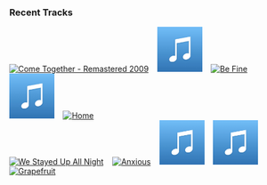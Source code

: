 ### Recent Tracks
[<img src='https://lastfm.freetls.fastly.net/i/u/300x300/307370ac9c7cb089bcd6f60f1222f7c2.png' width='16%' height='16%' alt='Come Together - Remastered 2009'>](https://www.last.fm/music/the%2bbeatles/_/come%2btogether%2b-%2bremastered%2b2009)&nbsp;&nbsp;&nbsp;&nbsp;[<img src='https://github.com/atfinke/atfinke/blob/master/placeholder.jpeg?raw=true' width='16%' height='16%' alt='Broken & Beautiful'>](https://www.last.fm/music/kelly%2bclarkson/_/broken%2b%2526%2bbeautiful)&nbsp;&nbsp;&nbsp;&nbsp;[<img src='https://lastfm.freetls.fastly.net/i/u/300x300/b420cea4e3c4cb87585c87480e319438.png' width='16%' height='16%' alt='Be Fine'>](https://www.last.fm/music/madeon/_/be%2bfine)&nbsp;&nbsp;&nbsp;&nbsp;[<img src='https://github.com/atfinke/atfinke/blob/master/placeholder.jpeg?raw=true' width='16%' height='16%' alt='Late Night'>](https://www.last.fm/music/odesza/_/late%2bnight)&nbsp;&nbsp;&nbsp;&nbsp;[<img src='https://lastfm.freetls.fastly.net/i/u/300x300/6ffd171c118de589c2313ad3c05a5c6b.png' width='16%' height='16%' alt='Home'>](https://www.last.fm/music/caribou/_/home)&nbsp;&nbsp;&nbsp;&nbsp;<br>[<img src='https://lastfm.freetls.fastly.net/i/u/300x300/26fa762e0ada02fed0adcb89bfbc05e9.png' width='16%' height='16%' alt='We Stayed Up All Night'>](https://www.last.fm/music/tourist/_/we%2bstayed%2bup%2ball%2bnight)&nbsp;&nbsp;&nbsp;&nbsp;[<img src='https://lastfm.freetls.fastly.net/i/u/300x300/dc48b76412bf74b9dddabc1fc5896b20.png' width='16%' height='16%' alt='Anxious'>](https://www.last.fm/music/holy%2bghost%2521/_/anxious)&nbsp;&nbsp;&nbsp;&nbsp;[<img src='https://github.com/atfinke/atfinke/blob/master/placeholder.jpeg?raw=true' width='16%' height='16%' alt='Mirage - Anoraak Remix'>](https://www.last.fm/music/satin%2bjackets/_/mirage%2b-%2banoraak%2bremix)&nbsp;&nbsp;&nbsp;&nbsp;[<img src='https://github.com/atfinke/atfinke/blob/master/placeholder.jpeg?raw=true' width='16%' height='16%' alt='Sunshine Baby'>](https://www.last.fm/music/ben%2bbrowning/_/sunshine%2bbaby)&nbsp;&nbsp;&nbsp;&nbsp;[<img src='https://lastfm.freetls.fastly.net/i/u/300x300/9c47542602206ac7348c4319a1c9be30.png' width='16%' height='16%' alt='Grapefruit'>](https://www.last.fm/music/yuno/_/grapefruit)&nbsp;&nbsp;&nbsp;&nbsp;<br>